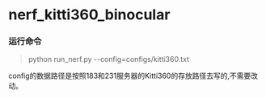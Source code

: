 # nerf_kitti360_binocular
### 运行命令
> python run_nerf.py --config=configs/kitti360.txt

config的数据路径是按照183和231服务器的Kitti360的存放路径去写的,不需要改动。

